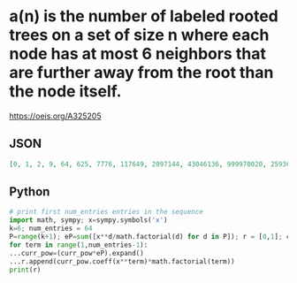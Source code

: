 # a\(n\) is the number of labeled rooted trees on a set of size n where each node has at most 6 neighbors that are further away from the root than the node itself\.
https://oeis.org/A325205
## JSON
```JSON
[0, 1, 2, 9, 64, 625, 7776, 117649, 2097144, 43046136, 999970020, 25936053990, 742947675624, 23295384644532, 793591829158128, 29187143427692250, 1152639088016576160, 48646833059722978080, 2185150741063924810176, 104085328898784937079376, 5240461483486301616704160]
```
## Python
```Python
# print first num_entries entries in the sequence
import math, sympy; x=sympy.symbols('x')
k=6; num_entries = 64
P=range(k+1); eP=sum([x**d/math.factorial(d) for d in P]); r = [0,1]; curr_pow = eP
for term in range(1,num_entries-1):
...curr_pow=(curr_pow*eP).expand()
...r.append(curr_pow.coeff(x**term)*math.factorial(term))
print(r)
```
